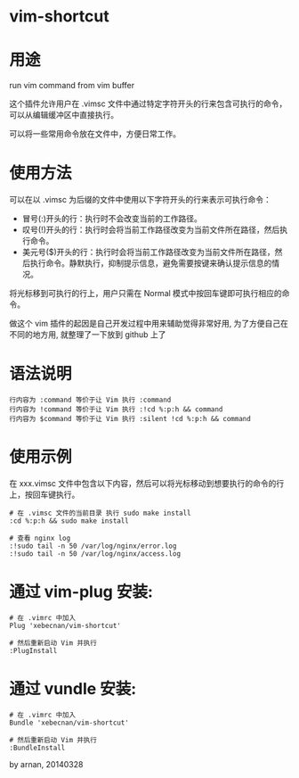 vim-shortcut
============

# 用途

run vim command from vim buffer

这个插件允许用户在 .vimsc 文件中通过特定字符开头的行来包含可执行的命令，可以从编辑缓冲区中直接执行。

可以将一些常用命令放在文件中，方便日常工作。

# 使用方法

可以在以 .vimsc 为后缀的文件中使用以下字符开头的行来表示可执行命令：

- 冒号(:)开头的行：执行时不会改变当前的工作路径。
- 叹号(!)开头的行：执行时会将当前工作路径改变为当前文件所在路径，然后执行命令。
- 美元号($)开头的行：执行时会将当前工作路径改变为当前文件所在路径，然后执行命令。静默执行，抑制提示信息，避免需要按键来确认提示信息的情况。

将光标移到可执行的行上，用户只需在 Normal 模式中按回车键即可执行相应的命令。

做这个 vim 插件的起因是自己开发过程中用来辅助觉得非常好用, 为了方便自己在不同的地方用, 就整理了一下放到 github 上了

# 语法说明

```
行内容为 :command 等价于让 Vim 执行 :command
行内容为 !command 等价于让 Vim 执行 :!cd %:p:h && command
行内容为 $command 等价于让 Vim 执行 :silent !cd %:p:h && command
```

# 使用示例

在 xxx.vimsc 文件中包含以下内容，然后可以将光标移动到想要执行的命令的行上，按回车键执行。
```
# 在 .vimsc 文件的当前目录 执行 sudo make install
:cd %:p:h && sudo make install

# 查看 nginx log
:!sudo tail -n 50 /var/log/nginx/error.log
:!sudo tail -n 50 /var/log/nginx/access.log
```

# 通过 vim-plug 安装:

```
# 在 .vimrc 中加入
Plug 'xebecnan/vim-shortcut'

# 然后重新启动 Vim 并执行
:PlugInstall
```

# 通过 vundle 安装:

```
# 在 .vimrc 中加入
Bundle 'xebecnan/vim-shortcut'

# 然后重新启动 Vim 并执行
:BundleInstall
```

by arnan, 20140328
